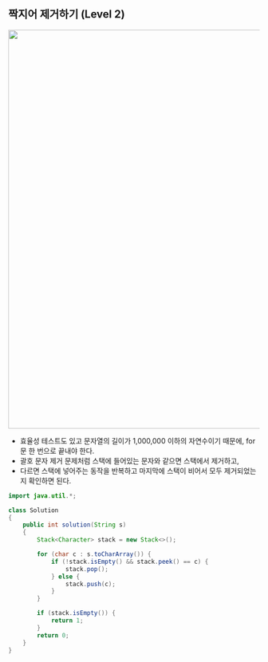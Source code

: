 ## 짝지어 제거하기 (Level 2)

<img src="https://user-images.githubusercontent.com/35963403/164160369-3b574038-b671-4402-b358-1dac4f1deb20.PNG" width="800">

- 효율성 테스트도 있고 문자열의 길이가 1,000,000 이하의 자연수이기 때문에, for 문 한 번으로 끝내야 한다.
- 괄호 문자 제거 문제처럼 스택에 들어있는 문자와 같으면 스택에서 제거하고,
- 다르면 스택에 넣어주는 동작을 반복하고 마지막에 스택이 비어서 모두 제거되었는지 확인하면 된다.

```java
import java.util.*;

class Solution
{
    public int solution(String s)
    {
        Stack<Character> stack = new Stack<>();

        for (char c : s.toCharArray()) {
            if (!stack.isEmpty() && stack.peek() == c) {
                stack.pop();
            } else {
                stack.push(c);
            }
        }

        if (stack.isEmpty()) {
            return 1;
        }
        return 0;
    }
}
```